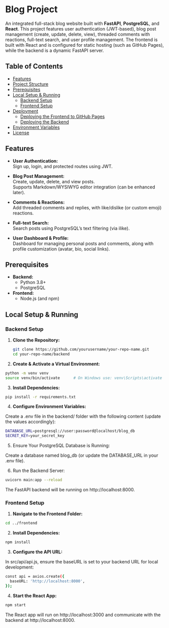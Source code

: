 # Blog Project

An integrated full-stack blog website built with **FastAPI**, **PostgreSQL**, and **React**. This project features user authentication (JWT-based), blog post management (create, update, delete, view), threaded comments with reactions, full-text search, and user profile management. The frontend is built with React and is configured for static hosting (such as GitHub Pages), while the backend is a dynamic FastAPI server.

## Table of Contents

- [Features](#features)
- [Project Structure](#project-structure)
- [Prerequisites](#prerequisites)
- [Local Setup & Running](#local-setup--running)
  - [Backend Setup](#backend-setup)
  - [Frontend Setup](#frontend-setup)
- [Deployment](#deployment)
  - [Deploying the Frontend to GitHub Pages](#deploying-the-frontend-to-github-pages)
  - [Deploying the Backend](#deploying-the-backend)
- [Environment Variables](#environment-variables)
- [License](#license)

## Features

- **User Authentication:**  
  Sign up, login, and protected routes using JWT.

- **Blog Post Management:**  
  Create, update, delete, and view posts.  
  Supports Markdown/WYSIWYG editor integration (can be enhanced later).

- **Comments & Reactions:**  
  Add threaded comments and replies, with like/dislike (or custom emoji) reactions.

- **Full-text Search:**  
  Search posts using PostgreSQL’s text filtering (via ilike).

- **User Dashboard & Profile:**  
  Dashboard for managing personal posts and comments, along with profile customization (avatar, bio, social links).

## Prerequisites

- **Backend:**
  - Python 3.8+  
  - PostgreSQL
- **Frontend:**
  - Node.js (and npm)

## Local Setup & Running

### Backend Setup

1. **Clone the Repository:**

   ```bash
   git clone https://github.com/yourusername/your-repo-name.git
   cd your-repo-name/backend

2. **Create & Activate a Virtual Environment:**
   
```bash
python -m venv venv
source venv/bin/activate      # On Windows use: venv\Scripts\activate
```
3. **Install Dependencies:**
   
```bash
pip install -r requirements.txt
```
4. **Configure Environment Variables:**
   
Create a .env file in the backend/ folder with the following content (update the values accordingly):

```bash
DATABASE_URL=postgresql://user:password@localhost/blog_db
SECRET_KEY=your_secret_key
```

5. Ensure Your PostgreSQL Database is Running:
   
Create a database named blog_db (or update the DATABASE_URL in your .env file).

6. Run the Backend Server:

```bash
uvicorn main:app --reload
```
The FastAPI backend will be running on http://localhost:8000.


### Frontend Setup

1. **Navigate to the Frontend Folder:**

```bash
cd ../frontend
```

2. **Install Dependencies:**

```bash
npm install
```

3. **Configure the API URL:**
   
In src/api/api.js, ensure the baseURL is set to your backend URL for local development:
```bash
const api = axios.create({
  baseURL: 'http://localhost:8000',
});
```
4. **Start the React App:**

```bash
npm start
```
The React app will run on http://localhost:3000 and communicate with the backend at http://localhost:8000.
